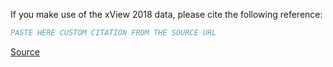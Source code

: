 If you make use of the xView 2018 data, please cite the following reference:

``` bibtex
PASTE HERE CUSTOM CITATION FROM THE SOURCE URL
```

[Source](https://challenge.xviewdataset.org/rules)
